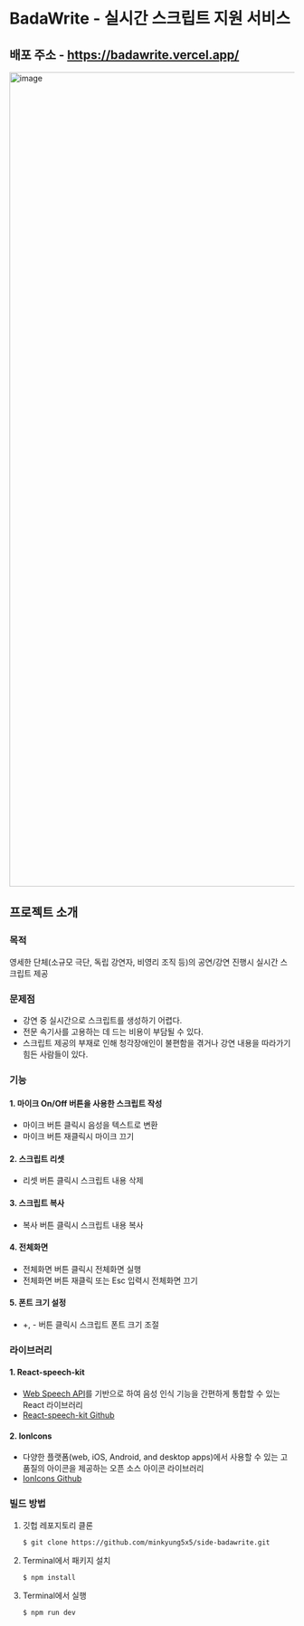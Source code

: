 # BadaWrite - 실시간 스크립트 지원 서비스

## 배포 주소 - https://badawrite.vercel.app/
<img width="1440" alt="image" src="https://github.com/minkyung5x5/side-badawrite/assets/122676660/853cfa31-02da-4923-96b4-4f19d98a846b">

## 프로젝트 소개
### 목적
영세한 단체(소규모 극단, 독립 강연자, 비영리 조직 등)의 공연/강연 진행시 실시간 스크립트 제공

### 문제점
- 강연 중 실시간으로 스크립트를 생성하기 어렵다.
- 전문 속기사를 고용하는 데 드는 비용이 부담될 수 있다.
- 스크립트 제공의 부재로 인해 청각장애인이 불편함을 겪거나 강연 내용을 따라가기 힘든 사람들이 있다.

### 기능
#### 1. 마이크 On/Off 버튼을 사용한 스크립트 작성
- 마이크 버튼 클릭시 음성을 텍스트로 변환
- 마이크 버튼 재클릭시 마이크 끄기
#### 2. 스크립트 리셋
- 리셋 버튼 클릭시 스크립트 내용 삭제
#### 3. 스크립트 복사 
- 복사 버튼 클릭시 스크립트 내용 복사
#### 4. 전체화면
- 전체화면 버튼 클릭시 전체화면 실행
- 전체화면 버튼 재클릭 또는 Esc 입력시 전체화면 끄기
#### 5. 폰트 크기 설정
- +, - 버튼 클릭시 스크립트 폰트 크기 조절

### 라이브러리
#### 1. React-speech-kit
- <a href="https://developer.mozilla.org/ko/docs/Web/API/Web_Speech_API">Web Speech API</a>를 기반으로 하여 음성 인식 기능을 간편하게 통합할 수 있는 React 라이브러리
- <a href="https://github.com/MikeyParton/react-speech-kit">React-speech-kit Github</a> 

#### 2. IonIcons
- 다양한 플랫폼(web, iOS, Android, and desktop apps)에서 사용할 수 있는 고품질의 아이콘을 제공하는 오픈 소스 아이콘 라이브러리
- <a href="https://github.com/ionic-team/ionicons">IonIcons Github</a>


### 빌드 방법

1. 깃헙 레포지토리 클론

   ```$ git clone https://github.com/minkyung5x5/side-badawrite.git```
2. Terminal에서 패키지 설치
   
   ```$ npm install```
   
4. Terminal에서 실행
   
   ```$ npm run dev```

